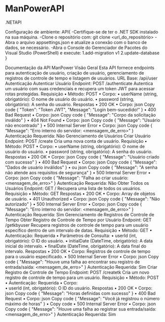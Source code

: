 # ManPowerAPI
.NETAPI

Configuração de ambiente:
API{
 -Certifique-se de ter o .NET SDK instalado na sua máquina.
 -Clone o repositório com: git clone <url_do_repositório>
 -Abra o arquivo appsettings.json e atualize a conexão com o banco de dados, se necessário.
 -Abra o Console do Gerenciador de Pacotes do Visual Studio (PowerShell) e execute:
   1.add-migration v1
   2.update-database
}


Documentação da API ManPower
Visão Geral
Esta API fornece endpoints para autenticação de usuário, criação de usuário, gerenciamento de registros de controle de tempo e listagem de usuários.
URL Base: /api/user
Autenticação
Autenticar Usuário
Endpoint: POST /authenticate
Autentica um usuário com suas credenciais e recupera um token JWT para acessar rotas protegidas.
Requisição
•	Método: POST
•	Corpo:
•	userName (string, obrigatório): O nome de usuário do usuário.
•	password (string, obrigatório): A senha do usuário.
Respostas
•	200 OK
•	Corpo:
json
Copy code
{ "Token": "Token JWT", "Message": "Login bem-sucedido!" } 
•	400 Bad Request
•	Corpo:
json
Copy code
{ "Message": "Corpo da solicitação inválido" } 
•	404 Not Found
•	Corpo:
json
Copy code
{ "Message": "Usuário não encontrado" } 
•	500 Internal Server Error
•	Corpo:
json
Copy code
{ "Message": "Erro interno do servidor: <mensagem_de_erro>" } 
Autenticação Requerida: Não
Gerenciamento de Usuários
Criar Usuário
Endpoint: POST /create
Cria uma nova conta de usuário.
Requisição
•	Método: POST
•	Corpo:
•	userName (string, obrigatório): O nome de usuário do usuário.
•	password (string, obrigatório): A senha do usuário.
Respostas
•	200 OK
•	Corpo:
json
Copy code
{ "Message": "Usuário criado com sucesso" } 
•	400 Bad Request
•	Corpo:
json
Copy code
{ "Message": "Dados de usuário inválidos" } 
•	ou
json
Copy code
{ "Message": "A senha não atende aos requisitos de segurança" } 
•	500 Internal Server Error
•	Corpo:
json
Copy code
{ "Message": "Falha ao criar usuário: <mensagem_de_erro>" } 
Autenticação Requerida: Não
Obter Todos os Usuários
Endpoint: GET /
Recupera uma lista de todos os usuários.
Requisição
•	Método: GET
Respostas
•	200 OK
•	Corpo: Array de objetos de usuário.
•	401 Unauthorized
•	Corpo:
json
Copy code
{ "Message": "Não autorizado" } 
•	500 Internal Server Error
•	Corpo:
json
Copy code
{ "Message": "Erro interno do servidor: <mensagem_de_erro>" } 
Autenticação Requerida: Sim
Gerenciamento de Registros de Controle de Tempo
Obter Registro de Controle de Tempo por Usuário
Endpoint: GET /getkbyuser
Recupera registros de controle de tempo para um usuário específico dentro de um intervalo de datas.
Requisição
•	Método: GET
•	Autenticação: Requerida
•	Parâmetros de Consulta:
•	userId (int, obrigatório): O ID do usuário.
•	initialDate (DateTime, obrigatório): A data inicial do intervalo.
•	finalDate (DateTime, obrigatório): A data final do intervalo.
Respostas
•	200 OK
•	Corpo: Registros de controle de tempo para o usuário especificado.
•	500 Internal Server Error
•	Corpo:
json
Copy code
{ "Message": "Houve uma falha ao encontrar seu registro de entrada/saída: <mensagem_de_erro>" } 
Autenticação Requerida: Sim
Criar Registro de Controle de Tempo
Endpoint: POST /createtk
Cria um novo registro de controle de tempo para um usuário.
Requisição
•	Método: POST
•	Autenticação: Requerida
•	Corpo:	
•	userId (int, obrigatório): O ID do usuário.
Respostas
•	200 OK
•	Corpo:
json
Copy code
{ "Message": "Horas definidas com sucesso" } 
•	400 Bad Request
•	Corpo:
json
Copy code
{ "Message": "Você já registrou o número máximo de horas" } 
•	Copy code
•	500 Internal Server Error
•	Corpo:
json
Copy code
{ "Message": "Houve uma falha ao registrar sua entrada/saída: <mensagem_de_erro>" } 
Autenticação Requerida: Sim
